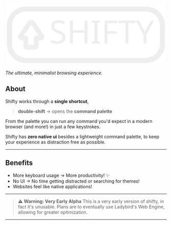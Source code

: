 ![SHIFTY](res/img/logo.svg)

*The ultimate, minimalist browsing experience.*

## About

Shifty works through a **single shortcut**,
> **double-shift** → opens the **command palette**

From the palette you can run any command you'd expect in a
modern browser (and more!) in just a few keystrokes.

Shifty has **zero native ui** besides a lightweight command palette,
to keep your experience as distraction free as possible.

---

## Benefits

- More keyboard usage → More productivity! ✨
- No UI → No time getting distracted or searching for themes!
- Websites feel like native applications!

---
> ⚠️ **Warning: Very Early Alpha**
> This is a very early version of shifty, in fact it's unusable. Plans are to
> eventually use Ladybird's Web Engine, allowing
> for greater optimization.
---
